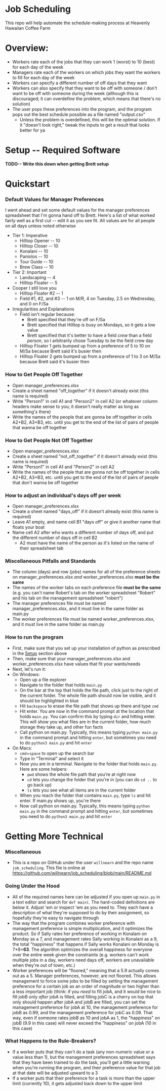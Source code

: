 # Job Scheduling
This repo will help automate the schedule-making process at Heavenly Hawaiian Coffee Farm
# Overview:
- Workers rate each of the jobs that they can work 1 (worst) to 10 (best) for each day of the week
- Managers rate each of the workers on which jobs they want the workers to fill for each day of the week
- Workers can specify a different number of off days that they want
- Workers can also specify that they want to be off with someone / don't want to be off with someone during the week (although this is discouraged; it can overdefine the problem, which means that there's no solution)
- The user pops these preferences into the program, and the program pops out the best schedule possible as a file named "output.csv"
  - Unless the problem is overdefined, this will be the optimal solution. If it "doesn't look right," tweak the inputs to get a result that looks better for ya

# Setup -- Required Software
**TODO-- Write this down when getting Brett setup**

# Quickstart
### Default Values for Manager Preferences
I went ahead and set some default values for the manager preferences spreadsheet that I'm gonna hand off to Brett. Here's a list of what worked fairly well as a first cut -- edit it as you see fit. All values are for all people on all days unless noted otherwise
- Tier 1: Imperative
  - Hilltop Opener -- 10
  - Hilltop Closer -- 10
  - Konalani -- 10
  - Paniolos -- 10
  - Tour Guide -- 10
  - Brew Class -- 10
- Tier 2: Important
  - Landscaping -- 4
  - Hilltop Floater -- 5
- Cooper I still love you
  - Hilltop Floater #2 -- 1
  - Field #1, #2, and #3 -- 1 on M/R, 4 on Tuesday, 2.5 on Wednesday, and 0 on F/Sa
- Irregularities and Explanations
  - Field isn't regular because:
    - Brett specified that they're off on F/Sa
    - Brett specified that Hilltop is busy on Mondays, so it gets a low value
    - Brett specified that it's better to have a field *crew* than a field *person*, so I arbitrarily chose Tuesday to be the field crew day
  - Hilltop Floater 1 gets bumped up from a preference of 5 to 10 on M/Sa because Brett said it's busier then
  - Hilltop Floater 2 gets bumped up from a preference of 1 to 3 on M/Sa because Brett said it's busier then
### How to Get People Off Together 
- Open manager_preferences.xlsx
- Create a sheet named "off_together" if it doesn't already exist (this name is required)
- Write "Person1" in cell A1 and "Person2" in cell A2 (or whatever column headers make sense to you; it doesn't really matter as long as something's there)
- Write the names of the people that are gonna be off together in cells A2+B2, A3+B3, etc. until you get to the end of the list of pairs of people that wanna be off together
### How to Get People Not Off Together
- Open manager_preferences.xlsx
- Create a sheet named "not_off_together" if it doesn't already exist (this name is required)
- Write "Person1" in cell A1 and "Person2" in cell A2
- Write the names of the people that are gonna not be off together in cells A2+B2, A3+B3, etc. until you get to the end of the list of pairs of people that don't wanna be off together
### How to adjust an individual's days off per week
- Open manager_preferences.xlsx
- Create a sheet named "days_off" if it doesn't already exist (this name is required)
- Leave A1 empty, and name cell B1 "days off" or give it another name that floats your boat
- Name cell A2 after who wants a different number of days off, and put the different number of days off in cell B2
  - A2 must have the name of the person as it's listed on the name of their spreadsheet tab
### Miscellaneous Pitfalls and Standards
- The column (days) and row (jobs) names for all of the preference sheets on manager_preferences.xlsx *and* worker_preferences.xlsx **must be the same**
- The names of the worker tabs on each preference file **must be the same** (e.g. you can't name Robert's tab on the worker spreadsheet "Robert" and his tab on the management spreadsheet "robert")
- The manager preferences file must be named manager_preferences.xlsx, and it must live in the same folder as main.py
- The worker preferences file must be named worker_preferences.xlsx, and it must live in the same folder as main.py
### How to run the program
- First, make sure that you set up your installation of python as prescribed in the [Setup](https://github.com/willnearn/job_scheduling/blob/main/README.md#setup----required-software) section above
- Then, make sure that your manager_preferences.xlsx and worker_preferences.xlsx have values that fit your wants/needs
- Next, let's run it:
- On Windows:
  - Open up a file explorer
  - Navigate to the folder that holds `main.py`
  - On the bar at the top that holds the file path, click just to the right of the current folder. The whole file path should now be visible, and it should be highlighted in blue
  - Hit `backspace` to erase the file path that shows up there and type `cmd`
  - Hit enter. You are now in the command prompt at the location that holds `main.py`. You can confirm this by typing `dir` and hitting enter. This will show you what files are in the current folder, how much storage they take up, and other fun facts
  - Call python on main.py. Typically, this means typing `python main.py` in the command prompt and hitting `enter`, but sometimes you need to do `python3 main.py` and hit `enter`
- On Macs:
  - `cmd`+`space` to open up the search bar
  - Type in "Terminal" and select it
  - Now you are in a terminal. Navigate to the folder that holds `main.py`. Here are some helpers:
    - `pwd` shows the whole file path that you're at right now
    - `cd` lets you change the folder that you're in (you can do `cd ..` to go back up)
    - `ls` lets you see what all items are in the current folder
  - When you reach the folder that contains `main.py`, type `ls` and hit enter. If main.py shows up, you're there
  - Now call python on main.py. Typically, this means typing `python main.py` in the command prompt and hitting `enter`, but sometimes you need to do `python3 main.py` and hit `enter`

# Getting More Technical
### Miscellaneous
- This is a repo on GitHub under the user `willnearn` and the repo name `job_scheduling`. This file is online at https://github.com/willnearn/job_scheduling/blob/main/README.md
### Going Under the Hood
- All of the required names here can be adjusted if you open up `main.py` in a text editor and search for `def main(`. The hard-coded definitions are below it. Adjust 'em or inspect 'em as you need to. They each have a description of what they're supposed to do by their assignment, so hopefully they're easy to navigate through
- The way that the program combines worker preference with management preference is simple multiplication, and it optimizes the product. So if Sally rates her preference of working in Konalani on Monday as a 7, and management rates Sally working in Konalani as a 9, the total "happiness" that happens if Sally works Konalani on Monday is 7*9=**63**. The algorithm optimizes the overall happiness for everyone over the entire week given the constraints (e.g. workers can't work multiple jobs in a day, workers need days off, workers are unavailable when they're out of town, etc.)
- Worker preferences will be "floored," meaning that a 5.9 actually comes out as a 5. Manager preferences, however, are not floored. This allows management to force some jobs to be filled by setting the management preference for a certain job as an order of magnitude or two higher than a less important job (think: if you *need* to fill jobA, and it would be nice to fill jobB only *after* jobA is filled, and filling jobC is a cherry on top that only should happen after jobA and jobB are filled, you can set the management preference for jobA at 10, the management preference for jobB as 0.99, and the management preference for jobC as 0.09. That way, even if someone rates jobB as 10 and jobA as 1, the "happiness" on jobB (9.9 in this case) will never exceed the "happiness" on jobA (10 in this case)
### What Happens to the Rule-Breakers?
- If a worker puts that they can't do a task (any non-numeric value or a value less than 1), but the management preferences spreadsheet says that they have been trained to do the task, you'll get a little warning when you're running the program, and their preference value for that job at that date will be adjusted upward to a 3
- If a worker puts that their preference for a task is more than the upper limit (currently 10), it gets adjusted back down to the upper limit
